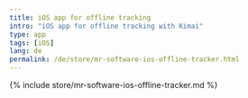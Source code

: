 ```yaml
---
title: iOS app for offline tracking
intro: "iOS app for offline tracking with Kimai"
type: app
tags: [iOS]
lang: de
permalink: /de/store/mr-software-ios-offline-tracker.html
---
```


{% include store/mr-software-ios-offline-tracker.md %}
